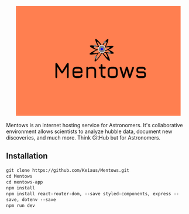 <p align="center">
  <img src="/mentows-app/src/assets/Mentows3.png" alt="Alt Text" style="height:300px; width:450px">
</p>

Mentows is an internet hosting service for Astronomers. It's collaborative environment allows scientists to analyze hubble data, document new discoveries, and much more. Think GitHub but for Astronomers.

Installation
---
```
git clone https://github.com/Keiaus/Mentows.git
cd Mentows
cd mentows-app
npm install
npm install react-router-dom, --save styled-components, express --save, dotenv --save
npm run dev
```